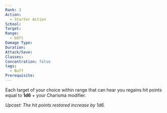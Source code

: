 ```yaml
---
Rank: 3
Action:
  - Starter Action
School: 
Target: 
Range:
  - 60ft
Damage Type: 
Duration: 
Attack/Save: 
Classes: 
Concentration: false
tags:
  - Buff
Prerequisite:
---
```

Each target of your choice within range that can hear you regains hit points equal to **1d6** + your Charisma modifier.

*Upcast: The hit points restored increase by 1d6.*